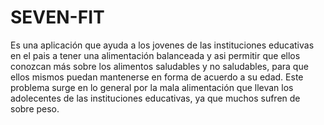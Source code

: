 # SEVEN-FIT
Es una aplicación que ayuda a los jovenes de las instituciones educativas en el pais a tener una alimentación balanceada y asi permitir que ellos conozcan más sobre los alimentos saludables y no saludables, para que ellos mismos puedan mantenerse en forma de acuerdo a su edad. Este problema surge en lo general por la mala alimentación que llevan los adolecentes de las instituciones educativas, ya que muchos sufren de sobre peso.
